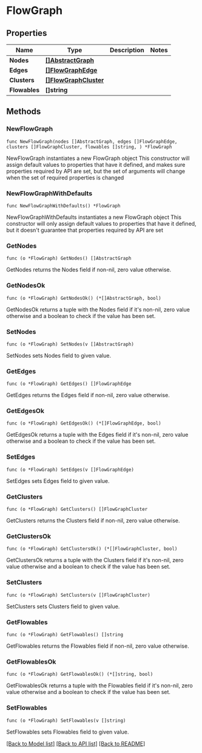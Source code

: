 # FlowGraph

## Properties

Name | Type | Description | Notes
------------ | ------------- | ------------- | -------------
**Nodes** | [**[]AbstractGraph**](AbstractGraph.md) |  | 
**Edges** | [**[]FlowGraphEdge**](FlowGraphEdge.md) |  | 
**Clusters** | [**[]FlowGraphCluster**](FlowGraphCluster.md) |  | 
**Flowables** | **[]string** |  | 

## Methods

### NewFlowGraph

`func NewFlowGraph(nodes []AbstractGraph, edges []FlowGraphEdge, clusters []FlowGraphCluster, flowables []string, ) *FlowGraph`

NewFlowGraph instantiates a new FlowGraph object
This constructor will assign default values to properties that have it defined,
and makes sure properties required by API are set, but the set of arguments
will change when the set of required properties is changed

### NewFlowGraphWithDefaults

`func NewFlowGraphWithDefaults() *FlowGraph`

NewFlowGraphWithDefaults instantiates a new FlowGraph object
This constructor will only assign default values to properties that have it defined,
but it doesn't guarantee that properties required by API are set

### GetNodes

`func (o *FlowGraph) GetNodes() []AbstractGraph`

GetNodes returns the Nodes field if non-nil, zero value otherwise.

### GetNodesOk

`func (o *FlowGraph) GetNodesOk() (*[]AbstractGraph, bool)`

GetNodesOk returns a tuple with the Nodes field if it's non-nil, zero value otherwise
and a boolean to check if the value has been set.

### SetNodes

`func (o *FlowGraph) SetNodes(v []AbstractGraph)`

SetNodes sets Nodes field to given value.


### GetEdges

`func (o *FlowGraph) GetEdges() []FlowGraphEdge`

GetEdges returns the Edges field if non-nil, zero value otherwise.

### GetEdgesOk

`func (o *FlowGraph) GetEdgesOk() (*[]FlowGraphEdge, bool)`

GetEdgesOk returns a tuple with the Edges field if it's non-nil, zero value otherwise
and a boolean to check if the value has been set.

### SetEdges

`func (o *FlowGraph) SetEdges(v []FlowGraphEdge)`

SetEdges sets Edges field to given value.


### GetClusters

`func (o *FlowGraph) GetClusters() []FlowGraphCluster`

GetClusters returns the Clusters field if non-nil, zero value otherwise.

### GetClustersOk

`func (o *FlowGraph) GetClustersOk() (*[]FlowGraphCluster, bool)`

GetClustersOk returns a tuple with the Clusters field if it's non-nil, zero value otherwise
and a boolean to check if the value has been set.

### SetClusters

`func (o *FlowGraph) SetClusters(v []FlowGraphCluster)`

SetClusters sets Clusters field to given value.


### GetFlowables

`func (o *FlowGraph) GetFlowables() []string`

GetFlowables returns the Flowables field if non-nil, zero value otherwise.

### GetFlowablesOk

`func (o *FlowGraph) GetFlowablesOk() (*[]string, bool)`

GetFlowablesOk returns a tuple with the Flowables field if it's non-nil, zero value otherwise
and a boolean to check if the value has been set.

### SetFlowables

`func (o *FlowGraph) SetFlowables(v []string)`

SetFlowables sets Flowables field to given value.



[[Back to Model list]](../README.md#documentation-for-models) [[Back to API list]](../README.md#documentation-for-api-endpoints) [[Back to README]](../README.md)



